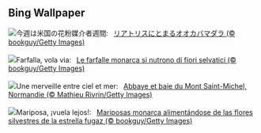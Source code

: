 ## Bing Wallpaper
![](https://www.bing.com/th?id=OHR.PollinatorMonarch_JA-JP4171117800_UHD.jpg&w=1000)今週は米国の花粉媒介者週間:&nbsp;&ensp;[リアトリスにとまるオオカバマダラ (© bookguy/Getty Images)](https://www.bing.com/th?id=OHR.PollinatorMonarch_JA-JP4171117800_UHD.jpg)
<br><br/>
![](https://www.bing.com/th?id=OHR.PollinatorMonarch_IT-IT6949124466_UHD.jpg&w=1000)Farfalla, vola via:&nbsp;&ensp;[Le farfalle monarca si nutrono di fiori selvatici (© bookguy/Getty Images)](https://www.bing.com/th?id=OHR.PollinatorMonarch_IT-IT6949124466_UHD.jpg)
<br><br/>
![](https://www.bing.com/th?id=OHR.SaintMichel_FR-FR7818696393_UHD.jpg&w=1000)Une merveille entre ciel et mer:&nbsp;&ensp;[Abbaye et baie du Mont Saint-Michel, Normandie (© Mathieu Rivrin/Getty Images)](https://www.bing.com/th?id=OHR.SaintMichel_FR-FR7818696393_UHD.jpg)
<br><br/>
![](https://www.bing.com/th?id=OHR.PollinatorMonarch_ES-ES2233119306_UHD.jpg&w=1000)Mariposa, ¡vuela lejos!:&nbsp;&ensp;[Mariposas monarca alimentándose de las flores silvestres de la estrella fugaz (© bookguy/Getty Images)](https://www.bing.com/th?id=OHR.PollinatorMonarch_ES-ES2233119306_UHD.jpg)
<br><br/>
